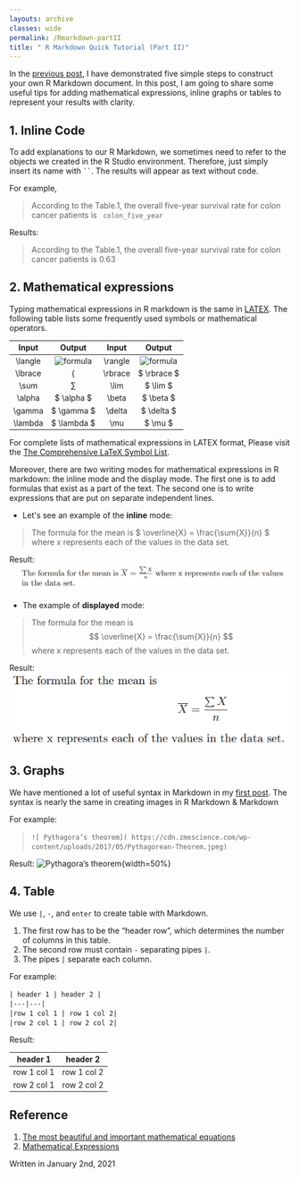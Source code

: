```yaml
---
layouts: archive
classes: wide
permalink: /Rmarkdown-partII
title: " R Markdown Quick Tutorial (Part II)"
---
```


In the [previous post]( https://peterntuph.github.io/home/Rmarkdown-partI ), I have demonstrated five simple steps to construct your own R Markdown document. In this post, I am going to share some useful tips for adding mathematical expressions, inline graphs or tables to represent your results with clarity.

## 1. Inline Code

To add explanations to our R Markdown, we sometimes need to refer to the objects we created in the R Studio environment. Therefore, just simply insert its name with ` `` `. The results will appear as text without code.

For example,
> According to the Table.1, the overall five-year survival rate for colon cancer patients is `  colon_five_year ` <br>

Results:
> According to the Table.1, the overall five-year survival rate for colon cancer patients is 0.63 <br>

## 2. Mathematical expressions

Typing mathematical expressions in R markdown is the same in [LATEX]( https://www.latex-project.org/). The following table lists some frequently used symbols or mathematical operators.

| Input | Output | Input | Output |
|:------:|:-----:|:-------:|:-----:|
| \langle | ![formula](https://render.githubusercontent.com/render/math?math=\langle) | \rangle | ![formula](https://render.githubusercontent.com/render/math?math=\angle) |
| \lbrace | $\lbrace$ | \rbrace | $ \rbrace $ |
| \sum | $\sum$ | \lim | $ \lim $ |
| \alpha | $ \alpha $ | \beta | $ \beta $ |
| \gamma | $ \gamma $ | \delta | $ \delta $ |
| \lambda | $ \lambda $ | \mu | $ \mu $ |

For complete lists of mathematical expressions in LATEX format, Please visit the [The Comprehensive LaTeX Symbol List]( https://mirror-hk.koddos.net/CTAN/info/symbols/comprehensive/symbols-a4.pdf).

Moreover, there are two writing modes for mathematical expressions in R markdown: the inline mode and the display mode. The first one is to add formulas that exist as a part of the text. The second one is to write expressions that are put on separate independent lines.

* Let's see an example of the **inline** mode:
> The formula for the mean is $ \overline{X} = \frac{\sum{X}}{n} $ where x represents each of the values in the data set.

Result: 
![inline]( https://raw.githubusercontent.com/Peterntuph/home/master/_pics/rmarkdown2_1.png)

* The example of **displayed** mode:

> The formula for the mean is $$ \overline{X} = \frac{\sum{X}}{n} $$ where x represents each of the values in the data set.

Result: <br>
![displayed]( https://raw.githubusercontent.com/Peterntuph/home/master/_pics/rmarkdown2_2.png)

## 3. Graphs

We have mentioned a lot of useful syntax in Markdown in my [first post]( https://peterntuph.github.io/home/my-first-post). The syntax is nearly the same in creating images in R Markdown & Markdown

For example: 
> `![ Pythagora’s theorem]( https://cdn.zmescience.com/wp-content/uploads/2017/05/Pythagorean-Theorem.jpeg)`

Result:
![ Pythagora’s theorem]( https://cdn.zmescience.com/wp-content/uploads/2017/05/Pythagorean-Theorem.jpeg){width=50%}

## 4. Table

We use `|`, `-`, and `enter` to create table with Markdown.

1. The first row has to be the “header row”, which determines the number of columns in this table.
2. The second row must contain `-` separating pipes `|`.
3. The pipes `|` separate each column.

For example: 

`| header 1 | header 2 |` <br>
`|---|---|` <br>
`|row 1 col 1 | row 1 col 2|` <br>
`|row 2 col 1 | row 2 col 2|` <br>

Result:

| header 1 | header 2 |
|---|---|
|row 1 col 1 | row 1 col 2|
|row 2 col 1 | row 2 col 2|

## Reference
1. [The most beautiful and important mathematical equations]( https://www.zmescience.com/other/feature-post/mathematical-equations-beautiful-30112018/)
2. [Mathematical Expressions]( https://www.overleaf.com/learn/latex/Mathematical_expressions)

Written in January 2nd, 2021
